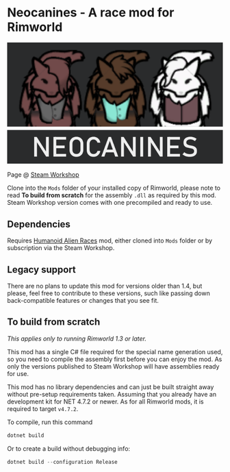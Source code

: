 # Neocanines - A race mod for Rimworld

![Mod preview image](About/Preview.png)

Page @ [Steam Workshop](https://steamcommunity.com/sharedfiles/filedetails/?id=2547207038)

Clone into the `Mods` folder of your installed copy of Rimworld, please note to read **To build from scratch** for the assembly `.dll` as required by this mod. Steam Workshop version comes with one precompiled and ready to use. 

## Dependencies

Requires [Humanoid Alien Races](https://github.com/erdelf/AlienRaces) mod, either cloned into `Mods` folder or by subscription via the Steam Workshop.

## Legacy support

There are no plans to update this mod for versions older than 1.4, but please, feel free to contribute to these versions, such like passing down back-compatible features or changes that you see fit.

## To build from scratch

*This applies only to running Rimworld 1.3 or later.*

This mod has a single C# file required for the special name generation used, so you need to compile the assembly first before you can enjoy the mod. As only the versions published to Steam Workshop will have assemblies ready for use.

This mod has no library dependencies and can just be built straight away without pre-setup requirements taken. Assuming that you already have an development kit for NET 4.7.2 or newer. As for all Rimworld mods, it is required to target `v4.7.2`.

To compile, run this command
```Powershell
dotnet build
```

Or to create a build without debugging info:
```Powershell
dotnet build --configuration Release
```
